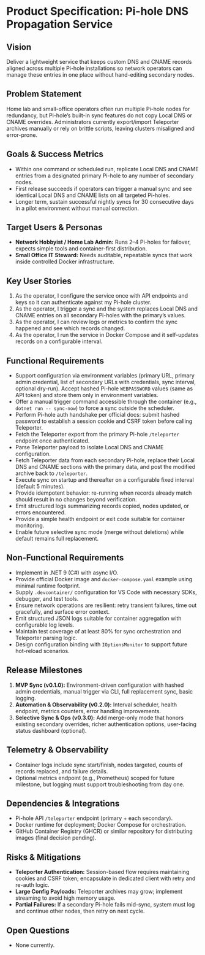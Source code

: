 # Product Specification: Pi-hole DNS Propagation Service

## Vision
Deliver a lightweight service that keeps custom DNS and CNAME records aligned across multiple Pi-hole installations so network operators can manage these entries in one place without hand-editing secondary nodes.

## Problem Statement
Home lab and small-office operators often run multiple Pi-hole nodes for redundancy, but Pi-hole’s built-in sync features do not copy Local DNS or CNAME overrides. Administrators currently export/import Teleporter archives manually or rely on brittle scripts, leaving clusters misaligned and error-prone.

## Goals & Success Metrics
- Within one command or scheduled run, replicate Local DNS and CNAME entries from a designated primary Pi-hole to any number of secondary nodes.
- First release succeeds if operators can trigger a manual sync and see identical Local DNS and CNAME lists on all targeted Pi-holes.
- Longer term, sustain successful nightly syncs for 30 consecutive days in a pilot environment without manual correction.

## Target Users & Personas
- **Network Hobbyist / Home Lab Admin:** Runs 2–4 Pi-holes for failover, expects simple tools and container-first distribution.
- **Small Office IT Steward:** Needs auditable, repeatable syncs that work inside controlled Docker infrastructure.

## Key User Stories
1. As the operator, I configure the service once with API endpoints and keys so it can authenticate against my Pi-hole cluster.
2. As the operator, I trigger a sync and the system replaces Local DNS and CNAME entries on all secondary Pi-holes with the primary’s values.
3. As the operator, I can review logs or metrics to confirm the sync happened and see which records changed.
4. As the operator, I run the service in Docker Compose and it self-updates records on a configurable interval.

## Functional Requirements
- Support configuration via environment variables (primary URL, primary admin credential, list of secondary URLs with credentials, sync interval, optional dry-run). Accept hashed Pi-hole `WEBPASSWORD` values (same as API token) and store them only in environment variables.
- Offer a manual trigger command accessible through the container (e.g., `dotnet run -- sync-now`) to force a sync outside the scheduler.
- Perform Pi-hole auth handshake per official docs: submit hashed password to establish a session cookie and CSRF token before calling Teleporter.
- Fetch the Teleporter export from the primary Pi-hole `/teleporter` endpoint once authenticated.
- Parse Teleporter payload to isolate Local DNS and CNAME configuration.
- Fetch Teleporter data from each secondary Pi-hole, replace their Local DNS and CNAME sections with the primary data, and post the modified archive back to `/teleporter`.
- Execute sync on startup and thereafter on a configurable fixed interval (default 5 minutes).
- Provide idempotent behavior: re-running when records already match should result in no changes beyond verification.
- Emit structured logs summarizing records copied, nodes updated, or errors encountered.
- Provide a simple health endpoint or exit code suitable for container monitoring.
- Enable future selective sync mode (merge without deletions) while default remains full replacement.

## Non-Functional Requirements
- Implement in .NET 9 (C#) with async I/O.
- Provide official Docker image and `docker-compose.yaml` example using minimal runtime footprint.
- Supply `.devcontainer/` configuration for VS Code with necessary SDKs, debugger, and test tools.
- Ensure network operations are resilient: retry transient failures, time out gracefully, and surface error context.
- Emit structured JSON logs suitable for container aggregation with configurable log levels.
- Maintain test coverage of at least 80% for sync orchestration and Teleporter parsing logic.
- Design configuration binding with `IOptionsMonitor` to support future hot-reload scenarios.

## Release Milestones
1. **MVP Sync (v0.1.0):** Environment-driven configuration with hashed admin credentials, manual trigger via CLI, full replacement sync, basic logging.
2. **Automation & Observability (v0.2.0):** Interval scheduler, health endpoint, metrics counters, error handling improvements.
3. **Selective Sync & Ops (v0.3.0):** Add merge-only mode that honors existing secondary overrides, richer authentication options, user-facing status dashboard (optional).

## Telemetry & Observability
- Container logs include sync start/finish, nodes targeted, counts of records replaced, and failure details.
- Optional metrics endpoint (e.g., Prometheus) scoped for future milestone, but logging must support troubleshooting from day one.

## Dependencies & Integrations
- Pi-hole API `/teleporter` endpoint (primary + each secondary).
- Docker runtime for deployment; Docker Compose for orchestration.
- GitHub Container Registry (GHCR) or similar repository for distributing images (final decision pending).

## Risks & Mitigations
- **Teleporter Authentication:** Session-based flow requires maintaining cookies and CSRF token; encapsulate in dedicated client with retry and re-auth logic.
- **Large Config Payloads:** Teleporter archives may grow; implement streaming to avoid high memory usage.
- **Partial Failures:** If a secondary Pi-hole fails mid-sync, system must log and continue other nodes, then retry on next cycle.

## Open Questions
- None currently.
